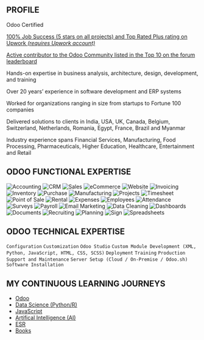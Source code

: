 ## PROFILE

Odoo Certified

[100% Job Success (5 stars on all projects) and Top Rated Plus rating on Upwork _(requires Upwork account)_](https://www.upwork.com/freelancers/~012317d22ee7e46a87)

[Active contributor to the Odoo Community listed in the Top 10 on the forum leaderboard](https://www.odoo.com/profile/users)

Hands-on expertise in business analysis, architecture, design, development, and training

Over 20 years’ experience in software development and ERP systems

Worked for organizations ranging in size from startups to Fortune 100 companies

Delivered solutions to clients in India, USA, UK, Canada, Belgium, Switzerland, Netherlands, Romania, Egypt, France, Brazil and Myanmar

Industry experience spans Financial Services, Manufacturing, Food Processing, Pharmaceuticals, Higher Education, Healthcare, Entertainment and Retail


## ODOO FUNCTIONAL EXPERTISE
![Accounting](https://badgen.net/static/Odoo/Accounting/purple?scale=1.25)
![CRM](https://badgen.net/static/Odoo/CRM/purple?scale=1.25)
![Sales](https://badgen.net/static/Odoo/Sales/purple?scale=1.25)
![eCommerce](https://badgen.net/static/Odoo/eCommerce/purple?scale=1.25)
![Website](https://badgen.net/static/Odoo/Website/purple?scale=1.25)
![Invoicing](https://badgen.net/static/Odoo/Invoicing/purple?scale=1.25)
![Inventory](https://badgen.net/static/Odoo/Inventory/purple?scale=1.25)
![Purchase](https://badgen.net/static/Odoo/Purchase/purple?scale=1.25)
![Manufacturing](https://badgen.net/static/Odoo/Manufacturing/purple?scale=1.25)
![Projects](https://badgen.net/static/Odoo/Projects/purple?scale=1.25)
![Timesheet](https://badgen.net/static/Odoo/Timesheet/purple?scale=1.25)
![Point of Sale](https://badgen.net/static/Odoo/Point%20of%20Sale/purple?scale=1.25)
![Rental](https://badgen.net/static/Odoo/Rental/purple?scale=1.25)
![Expenses](https://badgen.net/static/Odoo/Expenses/purple?scale=1.25)
![Employees](https://badgen.net/static/Odoo/Employees/purple?scale=1.25)
![Attendance](https://badgen.net/static/Odoo/Attendance/purple?scale=1.25)
![Surveys](https://badgen.net/static/Odoo/Surveys/purple?scale=1.25)
![Payroll](https://badgen.net/static/Odoo/Payroll/purple?scale=1.25)
![Email Marketing](https://badgen.net/static/Odoo/Email%20Marketing/purple?scale=1.25)
![Data Cleaning](https://badgen.net/static/Odoo/Data%20Cleaning/purple?scale=1.25)
![Dashboards](https://badgen.net/static/Odoo/Dashboards/purple?scale=1.25)
![Documents](https://badgen.net/static/Odoo/Documents/purple?scale=1.25)
![Recruiting](https://badgen.net/static/Odoo/Recruiting/purple?scale=1.25)
![Planning](https://badgen.net/static/Odoo/Planning/purple?scale=1.25)
![Sign](https://badgen.net/static/Odoo/Sign/purple?scale=1.25)
![Spreadsheets](https://badgen.net/static/Odoo/Spreadsheets/purple?scale=1.25)


## ODOO TECHNICAL EXPERTISE
```Configuration```
```Customization```
```Odoo Studio```
```Custom Module Development (XML, Python, JavaScript, HTML, CSS, SCSS)```
```Deployment```
```Training```
```Production Support and Maintenance```
```Server Setup (Cloud / On-Premise / Odoo.sh)```
```Software Installation```


## MY CONTINUOUS LEARNING JOURNEYS
* [Odoo](md/odoo.md)
* [Data Science (Python/R)](md/python.md)
* [JavaScript](md/javascript.md)
* [Artifical Intelligence (AI)](md/ai.md)
* [ESR](md/ESR.md)
* [Books](md/books.md)
